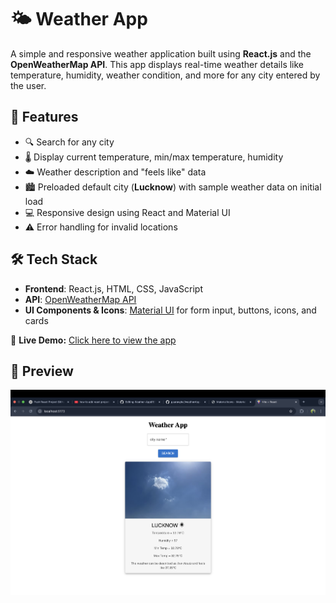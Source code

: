# 🌤️ Weather App

A simple and responsive weather application built using **React.js** and the **OpenWeatherMap API**. This app displays real-time weather details like temperature, humidity, weather condition, and more for any city entered by the user.

## 🚀 Features

- 🔍 Search for any city
- 🌡️ Display current temperature, min/max temperature, humidity
- ☁️ Weather description and "feels like" data
- 🏙️ Preloaded default city (**Lucknow**) with sample weather data on initial load
- 💻 Responsive design using React and Material UI
- ⚠️ Error handling for invalid locations


## 🛠️ Tech Stack

- **Frontend**: React.js, HTML, CSS, JavaScript
- **API**: [OpenWeatherMap API](https://openweathermap.org/api)
- **UI Components & Icons**: [Material UI](https://mui.com/) for form input, buttons, icons, and cards


🔗 **Live Demo:** [Click here to view the app](https://weather-app-two-xi-64.vercel.app/)

## 📸 Preview

![Weather App Preview](screenshot.png)



